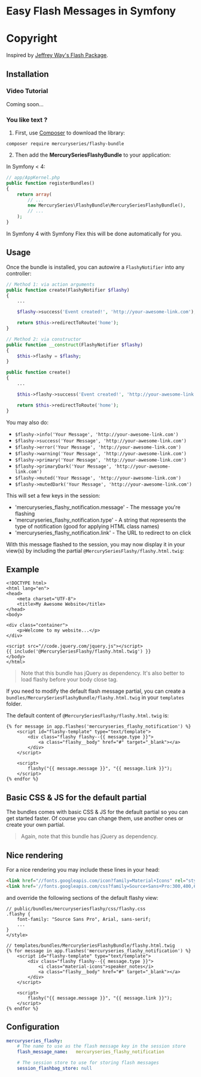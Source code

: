 # Easy Flash Messages in Symfony

# Copyright
Inspired by [Jeffrey Way's Flash Package](https://github.com/laracasts/flash).

## Installation

### Video Tutorial

Coming soon...

### You like text ?

1. First, use [Composer](https://getcomposer.org/) to download the library:

`composer require mercuryseries/flashy-bundle`

2. Then add the **MercurySeriesFlashyBundle** to your application:

In Symfony < 4:

```php
// app/AppKernel.php
public function registerBundles()
{
    return array(
        // ...
        new MercurySeries\FlashyBundle\MercurySeriesFlashyBundle(),
        // ...
    );
}
```

In Symfony 4 with Symfony Flex this will be done automatically for you.

## Usage

Once the bundle is installed, you can autowire a `FlashyNotifier` into any controller:

```php
// Method 1: via action arguments
public function create(FlashyNotifier $flashy)
{
    ...

    $flashy->success('Event created!', 'http://your-awesome-link.com');

    return $this->redirectToRoute('home');
}
```

```php
// Method 2: via constructor
public function __construct(FlashyNotifier $flashy)
{
    $this->flashy = $flashy;
}

public function create()
{
    ...

    $this->flashy->success('Event created!', 'http://your-awesome-link.com');

    return $this->redirectToRoute('home');
}
```

You may also do:

- `$flashy->info('Your Message', 'http://your-awesome-link.com')`
- `$flashy->success('Your Message', 'http://your-awesome-link.com')`
- `$flashy->error('Your Message', 'http://your-awesome-link.com')`
- `$flashy->warning('Your Message', 'http://your-awesome-link.com')`
- `$flashy->primary('Your Message', 'http://your-awesome-link.com')`
- `$flashy->primaryDark('Your Message', 'http://your-awesome-link.com')`
- `$flashy->muted('Your Message', 'http://your-awesome-link.com')`
- `$flashy->mutedDark('Your Message', 'http://your-awesome-link.com')`

This will set a few keys in the session:

- 'mercuryseries_flashy_notification.message' - The message you're flashing
- 'mercuryseries_flashy_notification.type' - A string that represents the type of notification (good for applying HTML class names)
- 'mercuryseries_flashy_notification.link' - The URL to redirect to on click

With this message flashed to the session, you may now display it in your view(s) by including the partial `@MercurySeriesFlashy/flashy.html.twig`: 

## Example

```twig
<!DOCTYPE html>
<html lang="en">
<head>
    <meta charset="UTF-8">
    <title>My Awesome Website</title>
</head>
<body>

<div class="container">
    <p>Welcome to my website...</p>
</div>

<script src="//code.jquery.com/jquery.js"></script>
{{ include('@MercurySeriesFlashy/flashy.html.twig') }}
</body>
</html>
```

> Note that this bundle has jQuery as dependency. It's also better to load flashy before your body close tag.

If you need to modify the default flash message partial, you can create a `bundles/MercurySeriesFlashyBundle/flashy.html.twig` in your `templates` folder.

The default content of `@MercurySeriesFlashy/flashy.html.twig` is:


```twig
{% for message in app.flashes('mercuryseries_flashy_notification') %}
    <script id="flashy-template" type="text/template">
        <div class="flashy flashy--{{ message.type }}">
            <a class="flashy__body" href="#" target="_blank"></a>
        </div>
    </script>

    <script>
        flashy("{{ message.message }}", "{{ message.link }}");
    </script>
{% endfor %}
```

## Basic CSS & JS for the default partial

The bundles comes with basic CSS & JS for the default partial so you can get started faster. Of course you can change them, use another ones or create your own partial.

<link rel="stylesheet" href="{{ asset('bundles/mercuryseriesflashy/css/flashy.css') }}" type="text/css" media="all" />

<script src="{{ asset('bundles/mercuryseriesflashy/js/flashy.js') }}"></script>

> Again, note that this bundle has jQuery as dependency.

## Nice rendering

For a nice rendering you may include these lines in your head:

```html
<link href="//fonts.googleapis.com/icon?family=Material+Icons" rel="stylesheet">
<link href='//fonts.googleapis.com/css?family=Source+Sans+Pro:300,400,600,700' rel='stylesheet'>
```

and override the following sections of the default flashy view:

```twig
// public/bundles/mercuryseriesflashy/css/flashy.css
.flashy {
    font-family: "Source Sans Pro", Arial, sans-serif;
    ...
}
</style>

// templates/bundles/MercurySeriesFlashyBundle/flashy.html.twig
{% for message in app.flashes('mercuryseries_flashy_notification') %}
    <script id="flashy-template" type="text/template">
        <div class="flashy flashy--{{ message.type }}">
            <i class="material-icons">speaker_notes</i>
            <a class="flashy__body" href="#" target="_blank"></a>
        </div>
    </script>

    <script>
        flashy("{{ message.message }}", "{{ message.link }}");
    </script>
{% endfor %}
```

## Configuration

```yaml
mercuryseries_flashy:
    # The name to use as the flash message key in the session store
    flash_message_name:   mercuryseries_flashy_notification

    # The session store to use for storing flash messages
    session_flashbag_store: null
```
